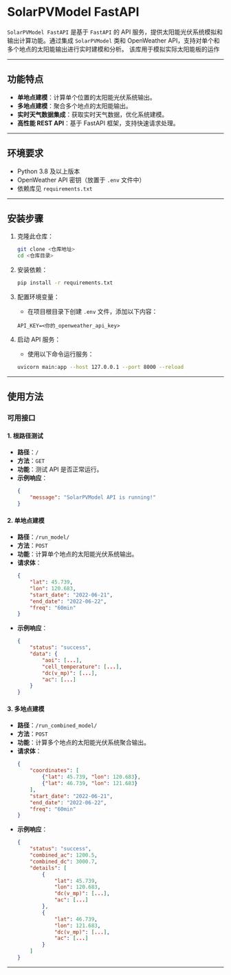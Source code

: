 # SolarPVModel FastAPI

`SolarPVModel FastAPI` 是基于 `FastAPI` 的 API 服务，提供太阳能光伏系统模拟和输出计算功能。通过集成 `SolarPVModel` 类和 OpenWeather API，支持对单个和多个地点的太阳能输出进行实时建模和分析。
该库用于模拟实际太阳能板的运作

---

## 功能特点

- **单地点建模**：计算单个位置的太阳能光伏系统输出。
- **多地点建模**：聚合多个地点的太阳能输出。
- **实时天气数据集成**：获取实时天气数据，优化系统建模。
- **高性能 REST API**：基于 FastAPI 框架，支持快速请求处理。

---

## 环境要求

- Python 3.8 及以上版本
- OpenWeather API 密钥（放置于 `.env` 文件中）
- 依赖库见 `requirements.txt`

---

## 安装步骤

1. 克隆此仓库：

    ```bash
    git clone <仓库地址>
    cd <仓库目录>
    ```

2. 安装依赖：

    ```bash
    pip install -r requirements.txt
    ```

3. 配置环境变量：
    - 在项目根目录下创建 `.env` 文件，添加以下内容：
    ```env
    API_KEY=<你的_openweather_api_key>
    ```

4. 启动 API 服务：
    - 使用以下命令运行服务：
    ```bash
    uvicorn main:app --host 127.0.0.1 --port 8000 --reload
    ```

---

## 使用方法

### 可用接口

#### 1. 根路径测试
- **路径**：`/`
- **方法**：`GET`
- **功能**：测试 API 是否正常运行。
- **示例响应**：
    ```json
    {
        "message": "SolarPVModel API is running!"
    }
    ```

#### 2. 单地点建模
- **路径**：`/run_model/`
- **方法**：`POST`
- **功能**：计算单个地点的太阳能光伏系统输出。
- **请求体**：
    ```json
    {
        "lat": 45.739,
        "lon": 120.683,
        "start_date": "2022-06-21",
        "end_date": "2022-06-22",
        "freq": "60min"
    }
    ```
- **示例响应**：
    ```json
    {
        "status": "success",
        "data": {
            "aoi": [...],
            "cell_temperature": [...],
            "dc(v_mp)": [...],
            "ac": [...]
        }
    }
    ```

#### 3. 多地点建模
- **路径**：`/run_combined_model/`
- **方法**：`POST`
- **功能**：计算多个地点的太阳能光伏系统聚合输出。
- **请求体**：
    ```json
    {
        "coordinates": [
            {"lat": 45.739, "lon": 120.683},
            {"lat": 46.739, "lon": 121.683}
        ],
        "start_date": "2022-06-21",
        "end_date": "2022-06-22",
        "freq": "60min"
    }
    ```
- **示例响应**：
    ```json
    {
        "status": "success",
        "combined_ac": 1200.5,
        "combined_dc": 3000.7,
        "details": [
            {
                "lat": 45.739,
                "lon": 120.683,
                "dc(v_mp)": [...],
                "ac": [...]
            },
            {
                "lat": 46.739,
                "lon": 121.683,
                "dc(v_mp)": [...],
                "ac": [...]
            }
        ]
    }
    ```

---


